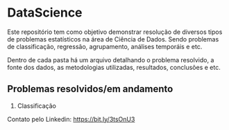 # DataScience

Este repositório tem como objetivo demonstrar resolução de diversos tipos de problemas estatísticos na área de Ciência de Dados. 
Sendo problemas de classificação, regressão, agrupamento, análises temporáis e etc.

Dentro de cada pasta há um arquivo detalhando o problema resolvido, a fonte dos dados, as metodologias utilizadas, resultados, conclusões e etc.


## Problemas resolvidos/em andamento
1. Classificação

Contato pelo Linkedin: https://bit.ly/3tsOnU3
